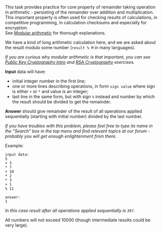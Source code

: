 This task provides practice for core property of remainder taking operation in arithmetic - persisting of the
remainder over addition and multiplication. This important property is often used for checking results of
calculations, in competitive programming, in calculation checksums and especially for encryption.  
See [Modular arithmetic][modar] for thorough explanations.

[modar]: ../wiki/modular-arithmetic

We have a kind of long arithmetic calculation here, and we are asked about the result modulo some number (`result % M` in many languages).

_If you are curious why modular arithmetic is that important, you can see
[Public Key Cryptography Intro](./public-key-cryptography-intro) and [RSA Cryptography](./rsa-cryptography) exercises._

**Input** data will have:

- initial integer number in the first line;
- one or more lines describing operations, in form `sign value` where sign is either `+` or `*` and value is an integer;
- last line in the same form, but with sign `%` instead and number by which the result should be divided to get the remainder.

**Answer** should give remainder of the result of all operations applied sequentially (starting with initial number)
divided by the last number.

_If you have troubles with this problem, please feel free to type its name in the "Search" box in the top menu and find relevant
topics at our forum - probably you will get enough enlightenment from there._

Example:

	input data:
	5
	+ 3
	* 7
	+ 10
	* 2
	* 3
	+ 1
	% 11
	
	answer:
	1

_In this case result after all operations applied sequentially is `397`_.

All numbers will not exceed 10000 (though intermediate results could be very large).
